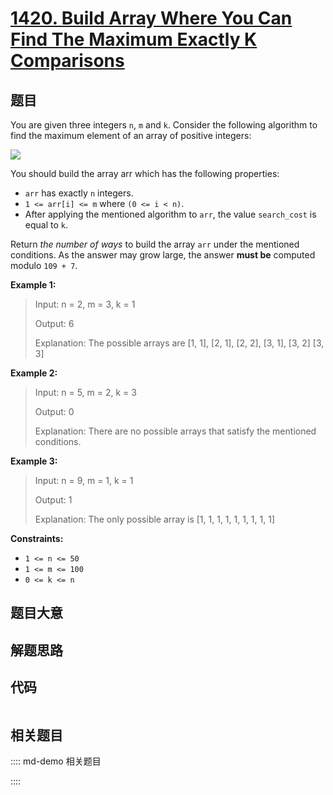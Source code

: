 # [1420. Build Array Where You Can Find The Maximum Exactly K Comparisons](https://leetcode.com/problems/build-array-where-you-can-find-the-maximum-exactly-k-comparisons/)

## 题目

You are given three integers `n`, `m` and `k`. Consider the following
algorithm to find the maximum element of an array of positive integers:

![](https://assets.leetcode.com/uploads/2020/04/02/e.png)

You should build the array arr which has the following properties:

  * `arr` has exactly `n` integers.
  * `1 <= arr[i] <= m` where `(0 <= i < n)`.
  * After applying the mentioned algorithm to `arr`, the value `search_cost` is equal to `k`.

Return _the number of ways_ to build the array `arr` under the mentioned
conditions. As the answer may grow large, the answer **must be** computed
modulo `109 + 7`.



**Example 1:**

> Input: n = 2, m = 3, k = 1
> 
> Output: 6
> 
> Explanation: The possible arrays are [1, 1], [2, 1], [2, 2], [3, 1], [3, 2] [3, 3]

**Example 2:**

> Input: n = 5, m = 2, k = 3
> 
> Output: 0
> 
> Explanation: There are no possible arrays that satisfy the mentioned conditions.

**Example 3:**

> Input: n = 9, m = 1, k = 1
> 
> Output: 1
> 
> Explanation: The only possible array is [1, 1, 1, 1, 1, 1, 1, 1, 1]

**Constraints:**

  * `1 <= n <= 50`
  * `1 <= m <= 100`
  * `0 <= k <= n`


## 题目大意

## 解题思路

## 代码

```javascript

```

## 相关题目

:::: md-demo 相关题目

::::

